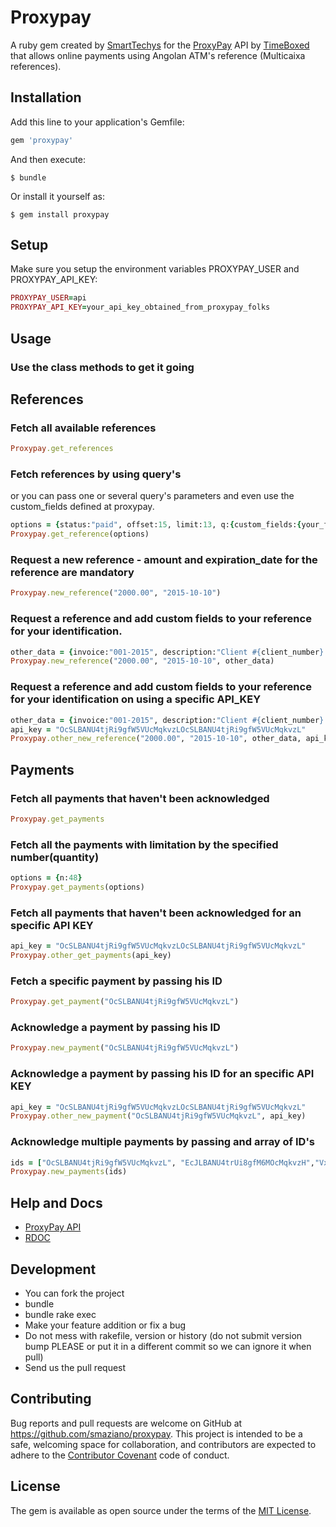 # Proxypay

A ruby gem created by [SmartTechys](http://www.smarttechys.co.ao) for the [ProxyPay](http://www.proxypay.co.ao) API by [TimeBoxed](http://www.timeboxed.co.ao) that allows online payments using Angolan ATM's reference (Multicaixa references).

## Installation

Add this line to your application's Gemfile:

```ruby
gem 'proxypay'
```

And then execute:

    $ bundle

Or install it yourself as:

    $ gem install proxypay

## Setup
Make sure you setup the environment variables PROXYPAY_USER and PROXYPAY_API_KEY:

```ruby
PROXYPAY_USER=api
PROXYPAY_API_KEY=your_api_key_obtained_from_proxypay_folks
```

## Usage

### Use the class methods to get it going

## References
### Fetch all available references
```ruby
Proxypay.get_references
```
### Fetch references by using query's
or you can pass one or several query's parameters and even use the custom_fields defined at proxypay.
```ruby
options = {status:"paid", offset:15, limit:13, q:{custom_fields:{your_fild:"some_data", some_other_filed:{that_takes:"an_hash"}}}}
Proxypay.get_reference(options)
```

### Request a new reference - amount and expiration_date for the reference are mandatory
```ruby
Proxypay.new_reference("2000.00", "2015-10-10")
```

### Request a reference and add custom fields to your reference for your identification.
```ruby
other_data = {invoice:"001-2015", description:"Client #{client_number} - monthly payment"}
Proxypay.new_reference("2000.00", "2015-10-10", other_data)
```

### Request a reference and add custom fields to your reference for your identification on using a specific API_KEY
```ruby
other_data = {invoice:"001-2015", description:"Client #{client_number} - monthly payment"}
api_key = "OcSLBANU4tjRi9gfW5VUcMqkvzLOcSLBANU4tjRi9gfW5VUcMqkvzL"
Proxypay.other_new_reference("2000.00", "2015-10-10", other_data, api_key)
```

## Payments
### Fetch all payments that haven't been acknowledged
```ruby
Proxypay.get_payments
```
### Fetch all the payments with limitation by the specified number(quantity)
```ruby
options = {n:48}
Proxypay.get_payments(options)
```

### Fetch all payments that haven't been acknowledged for an specific API KEY
```ruby
api_key = "OcSLBANU4tjRi9gfW5VUcMqkvzLOcSLBANU4tjRi9gfW5VUcMqkvzL"
Proxypay.other_get_payments(api_key)
```

### Fetch a specific payment by passing his ID
```ruby
Proxypay.get_payment("OcSLBANU4tjRi9gfW5VUcMqkvzL")
```

### Acknowledge a payment by passing his ID
```ruby
Proxypay.new_payment("OcSLBANU4tjRi9gfW5VUcMqkvzL")
```

### Acknowledge a payment by passing his ID for an specific API KEY
```ruby
api_key = "OcSLBANU4tjRi9gfW5VUcMqkvzLOcSLBANU4tjRi9gfW5VUcMqkvzL"
Proxypay.other_new_payment("OcSLBANU4tjRi9gfW5VUcMqkvzL", api_key)
```

### Acknowledge multiple payments by passing and array of ID's
```ruby
ids = ["OcSLBANU4tjRi9gfW5VUcMqkvzL", "EcJLBANU4trUi8gfM6MOcMqkvzH","VxELBANU4tjRi9gfW5VUcMqkvzZ"]
Proxypay.new_payments(ids)
```

## Help and Docs
- [ProxyPay API](https://developer.proxypay.co.ao)
- [RDOC](http://www.rubydoc.info/gems/proxypay/0.2.0)

## Development
- You can fork the project
- bundle
- bundle rake exec
- Make your feature addition or fix a bug
- Do not mess with rakefile, version or history (do not submit version bump PLEASE or put it in a different commit so we can ignore it when pull)
- Send us the pull request

## Contributing

Bug reports and pull requests are welcome on GitHub at https://github.com/smaziano/proxypay. This project is intended to be a safe, welcoming space for collaboration, and contributors are expected to adhere to the [Contributor Covenant](contributor-covenant.org) code of conduct.


## License

The gem is available as open source under the terms of the [MIT License](http://opensource.org/licenses/MIT).

